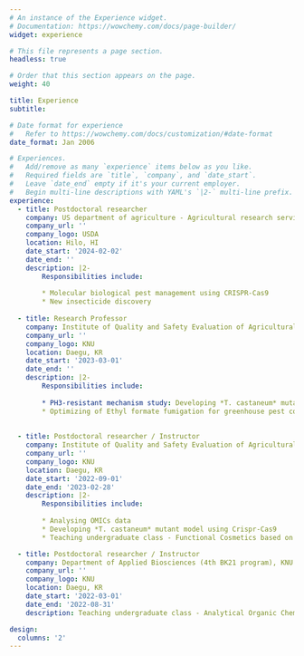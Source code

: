```yaml
---
# An instance of the Experience widget.
# Documentation: https://wowchemy.com/docs/page-builder/
widget: experience

# This file represents a page section.
headless: true

# Order that this section appears on the page.
weight: 40

title: Experience
subtitle:

# Date format for experience
#   Refer to https://wowchemy.com/docs/customization/#date-format
date_format: Jan 2006

# Experiences.
#   Add/remove as many `experience` items below as you like.
#   Required fields are `title`, `company`, and `date_start`.
#   Leave `date_end` empty if it's your current employer.
#   Begin multi-line descriptions with YAML's `|2-` multi-line prefix.
experience:
  - title: Postdoctoral researcher
    company: US department of agriculture - Agricultural research service
    company_url: ''
    company_logo: USDA
    location: Hilo, HI
    date_start: '2024-02-02'
    date_end: ''
    description: |2-
        Responsibilities include:
        
        * Molecular biological pest management using CRISPR-Cas9 
        * New insecticide discovery
    
  - title: Research Professor
    company: Institute of Quality and Safety Evaluation of Agricultural Products, KNU
    company_url: ''
    company_logo: KNU
    location: Daegu, KR
    date_start: '2023-03-01'
    date_end: ''
    description: |2-
        Responsibilities include:
        
        * PH3-resistant mechanism study: Developing *T. castaneum* mutant model using Crispr-Cas9 
        * Optimizing of Ethyl formate fumigation for greenhouse pest control
       
       
  - title: Postdoctoral researcher / Instructor
    company: Institute of Quality and Safety Evaluation of Agricultural Products, KNU
    company_url: ''
    company_logo: KNU
    location: Daegu, KR
    date_start: '2022-09-01'
    date_end: '2023-02-28'
    description: |2-
        Responsibilities include:
        
        * Analysing OMICs data
        * Developing *T. castaneum* mutant model using Crispr-Cas9
        * Teaching undergraduate class - Functional Cosmetics based on Natural Product

  - title: Postdoctoral researcher / Instructor
    company: Department of Applied Biosciences (4th BK21 program), KNU
    company_url: ''
    company_logo: KNU
    location: Daegu, KR
    date_start: '2022-03-01'
    date_end: '2022-08-31'
    description: Teaching undergraduate class - Analytical Organic Chemistry Experiment & Agricultural Food Hazardous Substances Informatics

design:
  columns: '2'
---
```

